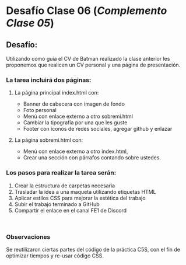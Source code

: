 # Desafío Clase 06 (*Complemento Clase 05*)

## Desafío:
Utilizando como guía el CV de Batman realizado la clase anterior les proponemos que realicen un CV personal y una página de presentación.

### La tarea incluirá dos páginas:

1. La página principal index.html con:
   - Banner de cabecera con imagen de fondo
   - Foto personal
   - Menú con enlace externo a otro sobremi.html
   - Cambiar la tipografía por una que les guste
   - Footer con íconos de redes sociales, agregar github y enlazar

2. La página sobremi.html con:
   - Menú con enlace externo a otro index.html,
   - Crear una sección con párrafos contando sobre ustedes.

### Los pasos para realizar la tarea serán:
1. Crear la estructura de carpetas necesaria
2. Trasladar la idea a una maqueta utilizando etiquetas HTML
3. Aplicar estilos CSS para mejorar la estética del trabajo
4. Subir el trabajo terminado a GitHub
5. Compartir el enlace en el canal FE1 de Discord

<br>

### Observaciones
Se reutilizaron ciertas partes del código de la práctica C5S, con el fin de optimizar tiempos y re-usar código CSS.